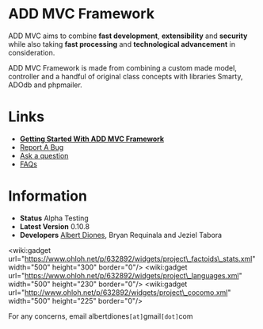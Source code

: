 # ADD MVC Framework #

ADD MVC aims to combine **fast development**, **extensibility** and **security** while also  taking **fast processing** and **technological advancement** in consideration.

ADD MVC Framework is made from combining a custom made model, controller and a handful of original class concepts with libraries Smarty, ADOdb and phpmailer.


# Links #
  * **[Getting Started With ADD MVC Framework](gettingStarted.md)**
  * [Report A Bug](https://code.google.com/p/add-mvc-framework/issues/entry?template=Defect%20report%20from%20user)
  * [Ask a question](https://code.google.com/p/add-mvc-framework/issues/entry?template=Ask%20a%20Question)
  * [FAQs](https://code.google.com/p/add-mvc-framework/issues/list?can=1&q=label%3AFAQ+status%3AVerified&colspec=Summary&cells=tiles)

# Information #
  * **Status** Alpha Testing
  * **Latest Version** 0.10.8
  * **Developers** [Albert Diones](http://blog.add.ph/), Bryan Requinala and Jeziel Tabora

&lt;wiki:gadget url="https://www.ohloh.net/p/632892/widgets/project\_factoids\_stats.xml"  width="500" height="300" border="0"/&gt;
&lt;wiki:gadget url="https://www.ohloh.net/p/632892/widgets/project\_languages.xml"  width="500" height="230" border="0"/&gt;
&lt;wiki:gadget url="http://www.ohloh.net/p/632892/widgets/project\_cocomo.xml" width="500" height="225" border="0"/&gt;


For any concerns, email albertdiones`[at]`gmail`[dot]`com